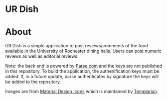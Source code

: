 # UR Dish 

About
=====
UR Dish is a simple application to post reviews/comments of the food avaliable in the University of Rochester dining halls. Users can post numeric reviews as well as editorial reviews. 

Note:
the back end is powered by [Parse.com](parse.com) and the keys are not published in this repository. To build the application, the authenification keys must be added. If, in a future update, parse authenticates by signature the keys will be added to the repository.

Images are from [Material Design Icons](http://materialdesignicons.com/) which is maintained by [Templarian](https://github.com/Templarian).
